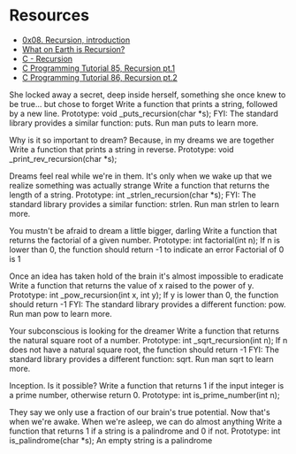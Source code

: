 # Resources
* <a href="https://s3.amazonaws.com/alx-intranet.hbtn.io/uploads/misc/2021/1/2818ba6f14f644b871dcbd746925fa15b8cd5937.pdf?X-Amz-Algorithm=AWS4-HMAC-SHA256&X-Amz-Credential=AKIARDDGGGOUSBVO6H7D%2F20230115%2Fus-east-1%2Fs3%2Faws4_request&X-Amz-Date=20230115T093604Z&X-Amz-Expires=86400&X-Amz-SignedHeaders=host&X-Amz-Signature=9101d67d42e56cee1c59a88fd455eaf86dacbcaab8f38d7431ab802857679587">0x08. Recursion, introduction<a/>
* <a href="https://www.youtube.com/watch?v=Mv9NEXX1VHc">What on Earth is Recursion?<a/>
* <a href="https://www.tutorialspoint.com/cprogramming/c_recursion.htm">C - Recursion<a/>
* <a href="https://www.youtube.com/watch?v=XGxbXMP6k8k">C Programming Tutorial 85, Recursion pt.1<a/>
* <a href="https://www.youtube.com/watch?v=7XiIS6HobNs">C Programming Tutorial 86, Recursion pt.2<a/>


She locked away a secret, deep inside herself, something she once knew to be true... but chose to forget Write a function that prints a string, followed by a new line.
Prototype: void _puts_recursion(char *s); FYI: The standard library provides a similar function: puts. Run man puts to learn more.

Why is it so important to dream? Because, in my dreams we are together Write a function that prints a string in reverse.
Prototype: void _print_rev_recursion(char *s);

Dreams feel real while we're in them. It's only when we wake up that we realize something was actually strange Write a function that returns the length of a string.
Prototype: int _strlen_recursion(char *s); FYI: The standard library provides a similar function: strlen. Run man strlen to learn more.

You mustn't be afraid to dream a little bigger, darling Write a function that returns the factorial of a given number.
Prototype: int factorial(int n); If n is lower than 0, the function should return -1 to indicate an error Factorial of 0 is 1

Once an idea has taken hold of the brain it's almost impossible to eradicate Write a function that returns the value of x raised to the power of y.
Prototype: int _pow_recursion(int x, int y); If y is lower than 0, the function should return -1 FYI: The standard library provides a different function: pow. Run man pow to learn more.

Your subconscious is looking for the dreamer Write a function that returns the natural square root of a number.
Prototype: int _sqrt_recursion(int n); If n does not have a natural square root, the function should return -1 FYI: The standard library provides a different function: sqrt. Run man sqrt to learn more.

Inception. Is it possible? Write a function that returns 1 if the input integer is a prime number, otherwise return 0.
Prototype: int is_prime_number(int n);

They say we only use a fraction of our brain's true potential. Now that's when we're awake. When we're asleep, we can do almost anything Write a function that returns 1 if a string is a palindrome and 0 if not.
Prototype: int is_palindrome(char *s); An empty string is a palindrome


